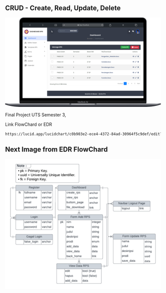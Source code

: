 ## CRUD - Create, Read, Update, Delete

<img src="img/demo.png"></img>

Final Project UTS Semester 3, <br>

Link FlowChard or EDR

```bash
https://lucid.app/lucidchart/c0b903e2-ece4-4372-84ad-30964f5c9def/edit?viewport_loc=-87%2C-77%2C2368%2C1164%2C0_0&invitationId=inv_891ce2de-6649-4477-889e-111379850ab5
```

## Next Image from EDR FlowChard

<img src="img/edr-crud4774.png"></img>
